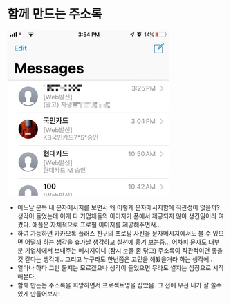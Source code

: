 # 함께 만드는 주소록

![Messages](images/IMG_7E93B2E33D0C-1.jpeg)

* 어느날 문득 내 문자메시지를 보면서 왜 이렇게 문자메시지함에 직관성이 없을까? 생각이 들었는데 이게 다 기업체들의 이미지가 폰에서 제공되지 않아 생긴일이라 여겼다. 애플은 자체적으로 프로필 이미지를 제공해주면서...
* 하여 가능하면 카카오톡 플러스 친구의 프로필 사진을 문자메시지에서도 볼 수 있으면 어떨까 하는 생각을 휴가날 생각하고 실천에 옮겨 보는중... 어차피 문자도 대부분 기업체에서 보내주는 메시지이니 (잠시 눈물 좀 닦고) 주소록이 직관적이면 좋을것 같다는 생각에.. 그리고 누구라도 한번쯤은 고민을 해봤을거라 하는 생각에..
* 얼마나 하다 그만 둘지는 모르겠으나 생각이 들었으면 무라도 썰자는 심정으로 시작해본다.
* 함께 만든는 주소록을 희망하면서 프로젝트명을 잡았음. 그 전에 우선 내가 잘 쓸수 있게 만들어보자!